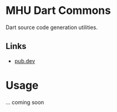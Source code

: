 # MHU Dart Commons

Dart source code generation utilities.

## Links

* [pub.dev](https://pub.dev/packages/mhu_dart_sourcegen)

# Usage

... coming soon